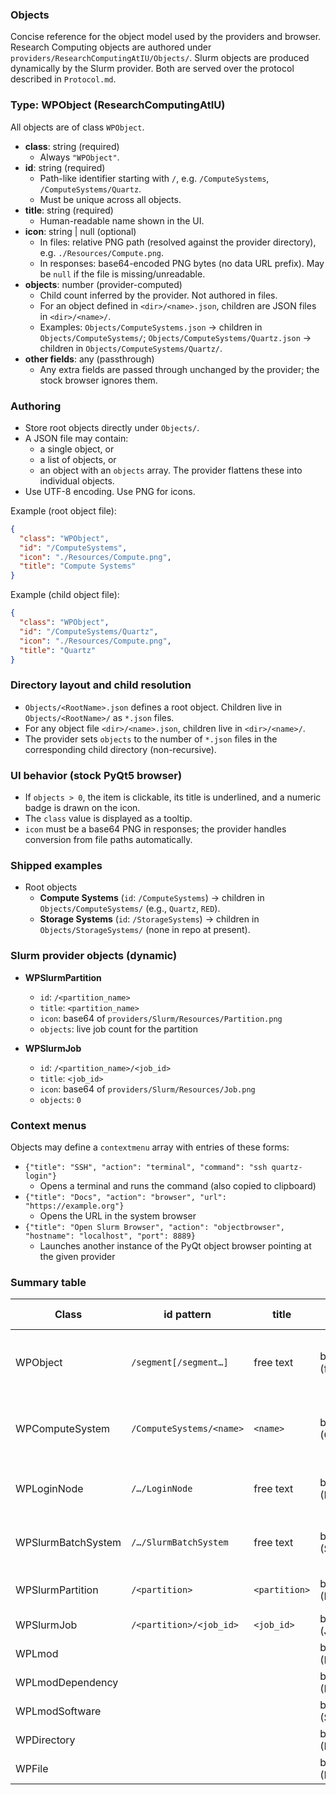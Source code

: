 ### Objects

Concise reference for the object model used by the providers and browser. Research Computing objects are authored under `providers/ResearchComputingAtIU/Objects/`. Slurm objects are produced dynamically by the Slurm provider. Both are served over the protocol described in `Protocol.md`.

### Type: WPObject (ResearchComputingAtIU)

All objects are of class `WPObject`.

- **class**: string (required)
  - Always `"WPObject"`.
- **id**: string (required)
  - Path-like identifier starting with `/`, e.g. `/ComputeSystems`, `/ComputeSystems/Quartz`.
  - Must be unique across all objects.
- **title**: string (required)
  - Human-readable name shown in the UI.
- **icon**: string | null (optional)
  - In files: relative PNG path (resolved against the provider directory), e.g. `./Resources/Compute.png`.
  - In responses: base64-encoded PNG bytes (no data URL prefix). May be `null` if the file is missing/unreadable.
- **objects**: number (provider-computed)
  - Child count inferred by the provider. Not authored in files.
  - For an object defined in `<dir>/<name>.json`, children are JSON files in `<dir>/<name>/`.
  - Examples: `Objects/ComputeSystems.json` → children in `Objects/ComputeSystems/`; `Objects/ComputeSystems/Quartz.json` → children in `Objects/ComputeSystems/Quartz/`.
- **other fields**: any (passthrough)
  - Any extra fields are passed through unchanged by the provider; the stock browser ignores them.

### Authoring

- Store root objects directly under `Objects/`.
- A JSON file may contain:
  - a single object, or
  - a list of objects, or
  - an object with an `objects` array. The provider flattens these into individual objects.
- Use UTF-8 encoding. Use PNG for icons.

Example (root object file):

```json
{
  "class": "WPObject",
  "id": "/ComputeSystems",
  "icon": "./Resources/Compute.png",
  "title": "Compute Systems"
}
```

Example (child object file):

```json
{
  "class": "WPObject",
  "id": "/ComputeSystems/Quartz",
  "icon": "./Resources/Compute.png",
  "title": "Quartz"
}
```

### Directory layout and child resolution

- `Objects/<RootName>.json` defines a root object. Children live in `Objects/<RootName>/` as `*.json` files.
- For any object file `<dir>/<name>.json`, children live in `<dir>/<name>/`.
- The provider sets `objects` to the number of `*.json` files in the corresponding child directory (non-recursive).

### UI behavior (stock PyQt5 browser)

- If `objects > 0`, the item is clickable, its title is underlined, and a numeric badge is drawn on the icon.
- The `class` value is displayed as a tooltip.
- `icon` must be a base64 PNG in responses; the provider handles conversion from file paths automatically.

### Shipped examples

- Root objects
  - **Compute Systems** (`id`: `/ComputeSystems`) → children in `Objects/ComputeSystems/` (e.g., `Quartz`, `RED`).
  - **Storage Systems** (`id`: `/StorageSystems`) → children in `Objects/StorageSystems/` (none in repo at present).

### Slurm provider objects (dynamic)

- **WPSlurmPartition**
  - `id`: `/<partition_name>`
  - `title`: `<partition_name>`
  - `icon`: base64 of `providers/Slurm/Resources/Partition.png`
  - `objects`: live job count for the partition

- **WPSlurmJob**
  - `id`: `/<partition_name>/<job_id>`
  - `title`: `<job_id>`
  - `icon`: base64 of `providers/Slurm/Resources/Job.png`
  - `objects`: `0`

### Context menus

Objects may define a `contextmenu` array with entries of these forms:

- `{"title": "SSH", "action": "terminal", "command": "ssh quartz-login"}`
  - Opens a terminal and runs the command (also copied to clipboard)
- `{"title": "Docs", "action": "browser", "url": "https://example.org"}`
  - Opens the URL in the system browser
- `{"title": "Open Slurm Browser", "action": "objectbrowser", "hostname": "localhost", "port": 8889}`
  - Launches another instance of the PyQt object browser pointing at the given provider

### Summary table

| Class               | id pattern                  | title                 | icon (response)            | objects                               | Source                               |
|---------------------|-----------------------------|-----------------------|----------------------------|----------------------------------------|--------------------------------------|
| WPObject            | `/segment[/segment…]`       | free text             | base64 PNG (from file)     | child count (json files in directory)  | ResearchComputingAtIU (authored)     |
| WPComputeSystem     | `/ComputeSystems/<name>`    | `<name>`              | base64 PNG (Compute.png)   | child count (json files in directory)  | ResearchComputingAtIU (authored)     |
| WPLoginNode         | `/…/LoginNode`              | free text             | base64 PNG (Bash.png)      | provider-computed (typically 0)        | ResearchComputingAtIU (authored)     |
| WPSlurmBatchSystem  | `/…/SlurmBatchSystem`       | free text             | base64 PNG (Slurm.png)     | provider-computed (typically 0)        | ResearchComputingAtIU (authored)     |
| WPSlurmPartition    | `/<partition>`              | `<partition>`         | base64 PNG (Partition.png) | number of jobs in partition            | Slurm provider (dynamic)             |
| WPSlurmJob          | `/<partition>/<job_id>`     | `<job_id>`            | base64 PNG (Job.png)       | 0                                      | Slurm provider (dynamic)             |
| WPLmod              |                             |                       | base64 PNG (Box.png)       |                                        | ResearchComputingAtIU                |
| WPLmodDependency    |                             |                       | base64 PNG (Box.png)       |                                        | ResearchComputingAtIU                |
| WPLmodSoftware      |                             |                       | base64 PNG (Software.png)  | 0                                      | ResearchComputingAtIU                |
| WPDirectory         |                             |                       | base64 PNG (Directory.png) |                                        | HomeDirectory                        |
| WPFile              |                             |                       | base64 PNG (File.png)      | 0                                      | HomeDirectory                        |


